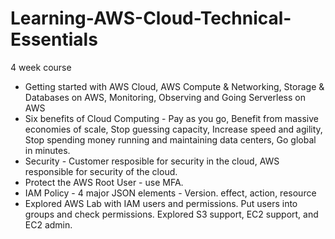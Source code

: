 # Learning-AWS-Cloud-Technical-Essentials
4 week course
- Getting started with AWS Cloud, AWS Compute & Networking, Storage & Databases on AWS, Monitoring, Observing and Going Serverless on AWS
- Six benefits of Cloud Computing - Pay as you go, Benefit from massive economies of scale, Stop guessing capacity, Increase speed and agility, Stop spending money running and maintaining data centers, Go global in minutes.
- Security - Customer resposible for security in the cloud, AWS responsible for security of the cloud.
- Protect the AWS Root User - use MFA.
- IAM Policy - 4 major JSON elements - Version. effect, action, resource
- Explored AWS Lab with IAM users and permissions. Put users into groups and check permissions. Explored S3 support, EC2 support, and EC2 admin.
